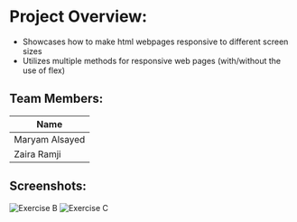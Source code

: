 # Project Overview:
- Showcases how to make html webpages responsive to different screen sizes
- Utilizes multiple methods for responsive web pages (with/without the use of flex)
## Team Members:
| Name           |
| -------------- |
| Maryam Alsayed |
| Zaira Ramji    |
## Screenshots:
![Exercise B](./ExerciseB.gif)
![Exercise C](./ExerciseC.gif)